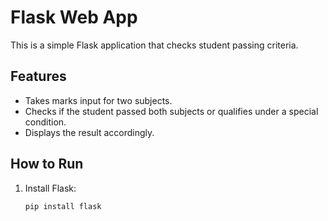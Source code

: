 # Flask Web App

This is a simple Flask application that checks student passing criteria.

## Features
- Takes marks input for two subjects.
- Checks if the student passed both subjects or qualifies under a special condition.
- Displays the result accordingly.

## How to Run
1. Install Flask:
   ```bash
   pip install flask
